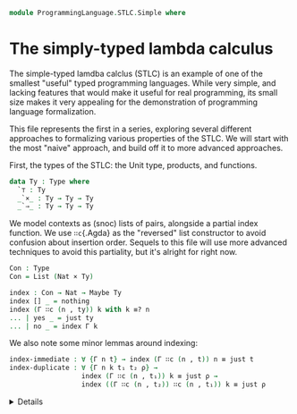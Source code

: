 <!--
```agda
open import 1Lab.Path
open import 1Lab.Type

open import Data.Maybe
open import Data.Bool
open import Data.List
open import Data.Dec
open import Data.Nat
open import Data.Sum
```
-->

```agda
module ProgrammingLanguage.STLC.Simple where
```

# The simply-typed lambda calculus

The simple-typed lamdba calclus (STLC) is an example of one of the smallest
"useful" typed programming languages. While very simple, and lacking
features that would make it useful for real programming, its small
size makes it very appealing for the demonstration of programming
language formalization.

This file represents the first in a series, exploring several
different approaches to formalizing various properties of the STLC.
We will start with the most "naive" approach, and build off it to
more advanced approaches.

First, the types of the STLC: the Unit type, products, and functions.

```agda
data Ty : Type where
  `⊤ : Ty
  _`×_ : Ty → Ty → Ty
  _`⇒_ : Ty → Ty → Ty
```

We model contexts as (snoc) lists of pairs, alongside a partial
index function. We use `∷c`{.Agda} as the "reversed" list constructor
to avoid confusion about insertion order.
Sequels to this file will use more advanced techniques to avoid
this partiality, but it's alright for right now.

```agda
Con : Type
Con = List (Nat × Ty)
```

<!--
```agda
infixl 10 _∷c_
pattern _∷c_ Γ x = x ∷ Γ
```
-->

```agda
index : Con → Nat → Maybe Ty
index [] _ = nothing
index (Γ ∷c (n , ty)) k with k ≡? n
... | yes _ = just ty
... | no _ = index Γ k
```

We also note some minor lemmas around indexing:
```agda
index-immediate : ∀ {Γ n t} → index (Γ ∷c (n , t)) n ≡ just t
index-duplicate : ∀ {Γ n k t₁ t₂ ρ} →
                  index (Γ ∷c (n , t₁)) k ≡ just ρ →
                  index ((Γ ∷c (n , t₂)) ∷c (n , t₁)) k ≡ just ρ
```
<details>
```agda
index-immediate {Γ} {n} {t} with n ≡? n
... | yes n≡n = refl
... | no ¬n≡n = absurd (¬n≡n refl)

index-duplicate {Γ} {n} {k} {t₁} {t₂} {ρ} eq with k ≡? n
... | yes k≡n = eq
... | no ¬k≡n with k ≡? n
... | yes k≡n = absurd (¬k≡n k≡n)
... | no ¬k≡n = eq
```
</details>


Then, expressions: we have variables, functions and application,
pairs and projections, and the unit.

```agda
data Expr : Type where
  ` : Nat → Expr
  `λ : Nat → Expr → Expr
  _`$_ : Expr → Expr → Expr
  `⟨_,_⟩ :  Expr → Expr → Expr
  `π₁ : Expr → Expr
  `π₂ : Expr → Expr
  `tt : Expr
```

<details><summary>Some application lemmas, for convenience.
```agda
`$-apₗ : ∀ {a b x} → a ≡ b → a `$ x ≡ b `$ x
`$-apᵣ : ∀ {f a b} → a ≡ b → f `$ a ≡ f `$ b
```
</summary>
```agda
`$-apₗ {x = x} a≡b = ap (λ k → k `$ x) a≡b
`$-apᵣ {f = f} a≡b = ap (λ k → f `$ k) a≡b
```
</details>

We must then define a relation to assign types to expressions, which
we will notate `Γ ⊢ tm ⦂ ty`{.Agda}, for "a term $tm$ has type $ty$
in the context $\Gamma$":

<!--
```agda
infix 3 _⊢_⦂_
```
-->

```agda
data _⊢_⦂_ : Con → Expr → Ty → Type where
```

We say that a variable $n$ has a type $\tau$ in context $\Gamma$
if `index Γ n ≡ just τ`{.Agda}.

```agda
  `var-intro : ∀ {Γ τ} (n : Nat) →
       index Γ n ≡ just τ →
       Γ ⊢ ` n ⦂ τ
```

For lambda abstraction, if an expression $\text{body}$ extended with a variable $v$
of type $\tau$ has type $\rho$, we say that $λ\, v.\,\text{body}$ has type
$\tau \to \rho$. We call this constructor `\`⇒-intro` as it "introduces"
the arrow type.

```agda
  `⇒-intro : ∀ {Γ n body τ ρ} →
        Γ ∷c (n , τ) ⊢ body ⦂ ρ →
        Γ ⊢ `λ n body ⦂ τ `⇒ ρ
```

If an expression $f$ has type $\tau \to \rho$, and
an expression $x$ has type $\tau$, then the application $f\, x$ (written here as $\$ f x$) has type $\rho$.
We name it `\`⇒-elim` as it "eliminates" the arrow type.
```agda
  `⇒-elim : ∀ {Γ f x τ ρ} →
        Γ ⊢ f ⦂ τ `⇒ ρ →
        Γ ⊢ x ⦂ τ →
        Γ ⊢ f `$ x ⦂ ρ
```

The rest of the formers follow these patterns:
```agda
  `×-intro : ∀ {Γ a b τ ρ} →
          Γ ⊢ a ⦂ τ →
          Γ ⊢ b ⦂ ρ →
          Γ ⊢ `⟨ a , b ⟩ ⦂ τ `× ρ
          
  `×-elim₁ :  ∀ {Γ a τ ρ} →
          Γ ⊢ a ⦂ τ `× ρ →
          Γ ⊢ `π₁ a ⦂ τ
          
  `×-elim₂ :  ∀ {Γ a τ ρ} →
          Γ ⊢ a ⦂ τ `× ρ →
          Γ ⊢ `π₂ a ⦂ ρ
          
  `tt-intro :   ∀ {Γ} →
          Γ ⊢ `tt ⦂ `⊤
```

This completes our typing relation. We can now show that some given
program has some given type, for example:

<!--
```agda
module Example-1 where
```
-->

```agda
  const : Expr
  const = `λ 0 (`λ 1 (` 0))

  const-is-`⊤⇒`⊤⇒`⊤ : [] ⊢ const ⦂ `⊤ `⇒ (`⊤ `⇒ `⊤)
  const-is-`⊤⇒`⊤⇒`⊤ = `⇒-intro (`⇒-intro (`var-intro 0 refl))
```

The astute amongst you may note that the typing derivation looks
suspiciously similar to the term itself - this will be explored later
in the series.

Now we will take a slight detour, and define what it means for
an expression to be a **value**. This will come in useful in a second!
For right now, we note that a value is something that cannot be
reduced further - in our case, variables, lambda abstractions, pairs,
and unit.

```agda
data Value : Expr → Type where
  v-var : ∀ {n} → Value (` n)
  v-λ : ∀ {n body} → Value (`λ n body)
  v-⟨,⟩ : ∀ {a b} → Value (`⟨ a , b ⟩)
  v-⊤ : Value `tt
```

```agda
max-index-in : Expr → Nat
max-index-in (` x) = x
max-index-in (`λ n bd) = max n (max-index-in bd)
max-index-in (x `$ y) = max (max-index-in x) (max-index-in y)
max-index-in `⟨ a , b ⟩ = max (max-index-in a) (max-index-in b)
max-index-in (`π₁ x) = max-index-in x
max-index-in (`π₂ x) = max-index-in x
max-index-in `tt = 0

occurs-in : Nat → Expr → Bool
occurs-in n (` x) with n ≡? x
... | yes a = true
... | no ¬a = false
occurs-in n (`λ x bd) with n ≡? x
... | yes a = true
... | no ¬a = occurs-in n bd
occurs-in n (x `$ b) = or (occurs-in n x) (occurs-in n b)
occurs-in n `⟨ a , b ⟩ = or (occurs-in n a) (occurs-in n b)
occurs-in n (`π₁ x) = occurs-in n x
occurs-in n (`π₂ x) = occurs-in n x
occurs-in n `tt = false

max-dec : ∀ a b → (max a b ≡ a) ⊎ (max a b ≡ b)
max-dec (zero) (zero) = inl refl
max-dec (zero) (suc b) = inr refl
max-dec (suc a) (zero) = inl refl
max-dec (suc a) (suc b) with max-dec a b
... | inl x = inl (ap suc x)
... | inr x = inr (ap suc x)

max-elim : ∀ {a b} → (P : Nat → Type) → P a → P b → P (max a b)
max-elim {a} {b} P Pa Pb with max-dec a b
... | inl x = subst P (sym x) Pa
... | inr x = subst P (sym x) Pb

sucy≠y : ∀ {y} → suc y ≡ y → ⊥
sucy≠y {zero} p = suc≠zero p
sucy≠y {suc y} p = sucy≠y {y} (suc-inj p)

¬sucy≤y : ∀ {k} → suc k ≤ k → ⊥
¬sucy≤y {zero} ()
¬sucy≤y (s≤s x) = ¬sucy≤y x

max-lt : ∀ {x y} → max y x ≡ x → y ≤ x
max-lt {zero} {zero} p = 0≤x
max-lt {zero} {suc y} p = absurd (suc≠zero p)
max-lt {suc x} {zero} p = 0≤x
max-lt {suc x} {suc y} p = s≤s (max-lt (suc-inj p))

max-sym : ∀ {x y} → max x y ≡ max y x
max-sym {zero} {zero} = refl
max-sym {zero} {suc y} = refl
max-sym {suc x} {zero} = refl
max-sym {suc x} {suc y} = ap suc (max-sym {x} {y})

or-elim : ∀ {x y} → x ≡ false → y ≡ false → or x y ≡ false
or-elim {x} {y} x≡ y≡ = subst (λ w → or x w ≡ false) (sym y≡) (subst (λ k → or k false ≡ false) (sym x≡) refl)

lt-trans : ∀ {a b c} → a ≤ b → b ≤ c → a ≤ c
lt-trans {zero} {b} {c} a≤b b≤c = 0≤x
lt-trans {suc a} {suc b} {suc c} (s≤s a≤b) (s≤s b≤c) = s≤s (lt-trans a≤b b≤c)

not-max : ∀ ex y → suc (max-index-in ex) ≤ y → occurs-in y ex ≡ false
not-max (` x) y ≤y with y ≡? x
... | yes a = absurd (h (subst (λ k → suc x ≤ k) a ≤y))
  where
    h : ∀ {k} → suc k ≤ k → ⊥
    h {zero} ()
    h (s≤s x) = h x
... | no ¬a = refl

not-max (`λ x ex) y ≤y with y ≡? x | max-dec x (max-index-in ex)
... | yes a | inl l = absurd (¬sucy≤y {y} (subst (λ k → suc k ≤ y) (sym a) (subst (λ k → suc k ≤ y) l ≤y)))
... | yes a | inr r = absurd bot
  where
    h : ∀ {a b k} → suc a ≤ k → b ≤ a → suc b ≤ k
    h {zero} {zero} {k} suca≤y b≤a = suca≤y
    h {suc a} {zero} {k} (s≤s (s≤s sa≤y)) 0≤x = s≤s 0≤x
    h {suc a} {suc b} {k} (s≤s sa≤y) (s≤s b≤a) = s≤s (h sa≤y b≤a)

    x-lt-max : x ≤ max-index-in ex
    x-lt-max = max-lt r

    suc-max-lt-y : suc (max-index-in ex) ≤ y
    suc-max-lt-y = subst (λ k → suc k ≤ y) r ≤y

    suc-x-lt-y : suc x ≤ y
    suc-x-lt-y = h suc-max-lt-y x-lt-max

    bot : ⊥
    bot = ¬sucy≤y (subst (λ k → suc k ≤ y) (sym a) suc-x-lt-y)

... | no ¬a | inl l = not-max ex y max-lt-y
  where
    x-lt-y : suc x ≤ y
    x-lt-y = subst (λ k → suc k ≤ y) l ≤y

    max-lt-x : max-index-in ex ≤ x
    max-lt-x = max-lt (subst (λ k → k ≡ x) (max-sym {x} {max-index-in ex}) l)

    max-lt-y : suc (max-index-in ex) ≤ y
    max-lt-y = lt-trans (s≤s max-lt-x) x-lt-y
... | no ¬a | inr r = not-max ex y (subst (λ k → suc k ≤ y) r ≤y)

not-max (f `$ x) y ≤y with max-dec (max-index-in f) (max-index-in x)
... | inl l = or-elim {occurs-in y f} {occurs-in y x} (not-max f y (subst (λ k → suc k ≤ y) l ≤y)) (not-max x y suc-max-lt-y)
  where
    max-x-lt-max-f : max-index-in x ≤ max-index-in f
    max-x-lt-max-f = max-lt (subst (λ k → k ≡ max-index-in f) max-sym l)

    suc-max-f-lt-y : suc (max-index-in f) ≤ y
    suc-max-f-lt-y = subst (λ k → suc k ≤ y) l ≤y

    suc-max-lt-y : suc (max-index-in x) ≤ y
    suc-max-lt-y = lt-trans (s≤s max-x-lt-max-f) suc-max-f-lt-y
... | inr r = or-elim {occurs-in y f} {occurs-in y x} (not-max f y suc-max-lt-y) (not-max x y (subst (λ k → suc k ≤ y) r ≤y))
  where
    max-f-lt-max-x : max-index-in f ≤ max-index-in x
    max-f-lt-max-x = max-lt r

    suc-max-x-lt-y : suc (max-index-in x) ≤ y
    suc-max-x-lt-y = subst (λ k → suc k ≤ y) r ≤y

    suc-max-lt-y : suc (max-index-in f) ≤ y
    suc-max-lt-y = lt-trans (s≤s max-f-lt-max-x) suc-max-x-lt-y
not-max `⟨ a , b ⟩ y ≤y with max-dec (max-index-in a) (max-index-in b)
... | inl l = or-elim {occurs-in y a} {occurs-in y b} (not-max a y (subst (λ k → suc k ≤ y) l ≤y)) (not-max b y suc-max-b-lt-y)
  where
    max-b-lt-max-a : max-index-in b ≤ max-index-in a
    max-b-lt-max-a = max-lt (subst (λ k → k ≡ max-index-in a) max-sym l)

    suc-max-a-lt-y : suc (max-index-in a) ≤ y
    suc-max-a-lt-y = subst (λ k → suc k ≤ y) l ≤y

    suc-max-b-lt-y : suc (max-index-in b) ≤ y
    suc-max-b-lt-y = lt-trans (s≤s (subst (λ k → max-index-in b ≤ k) (sym l) max-b-lt-max-a)) ≤y
... | inr r = or-elim {occurs-in y a} {occurs-in y b} (not-max a y suc-max-a-lt-y) (not-max b y (subst (λ k → suc k ≤ y) r ≤y))
  where
    max-a-lt-max-b : max-index-in a ≤ max-index-in b
    max-a-lt-max-b = max-lt r

    suc-max-b-lt-y : suc (max-index-in b) ≤ y
    suc-max-b-lt-y = subst (λ k → suc k ≤ y) r ≤y

    suc-max-a-lt-y : suc (max-index-in a) ≤ y
    suc-max-a-lt-y = lt-trans (s≤s (subst (λ k → max-index-in a ≤ k) (sym r) max-a-lt-max-b)) ≤y

not-max (`π₁ ex) y ≤y = not-max ex y ≤y
not-max (`π₂ ex) y ≤y = not-max ex y ≤y
not-max `tt y ≤y = refl

name-gen : Expr → Nat → Nat
name-gen ex = let big = max-index-in ex in
              λ k → k + (suc big)

name-gen-max : ∀ ex k → suc (max-index-in ex) ≤ name-gen ex k 
name-gen-max ex zero = ≤-refl
  where
    x≤sucx : ∀ x → x ≤ suc x
    x≤sucx zero = 0≤x
    x≤sucx (suc x) = s≤s (x≤sucx x)
name-gen-max ex (suc k) = s≤s (k+x≤ (max-index-in ex) k)
  where
    x≤sucx : ∀ x → x ≤ suc x
    x≤sucx zero = 0≤x
    x≤sucx (suc x) = s≤s (x≤sucx x)

    k+x≤ : ∀ x k → x ≤ k + suc x
    k+x≤ zero k = 0≤x
    k+x≤ (suc x) k with +-sucr k (suc x)
    ... | p = subst (λ k → suc x ≤ k) (sym p) (s≤s (k+x≤ x k))

    x≤y→x≤sucy : ∀ x y → x ≤ y → x ≤ suc y
    x≤y→x≤sucy zero y x≤y = 0≤x
    x≤y→x≤sucy (suc x) (suc y) (s≤s x≤y) = s≤s (x≤y→x≤sucy x y x≤y)
```



Our next goal is to now define a "step" relation,
which dictates that a term $x$ may, through a reduction, step to
another expression $x'$ that represents one "step" of evaluation.

This is how we will
define the evaluation of our expressions. Before we can define
stepping, we need to define substitution, so that we may turn an
expression like $(\lambda x. f\,x) y$ into $f\,y$. We notate the
substitution of a variable $n$ for an expression $e$ in another
expression $f$ as `f [ n := e ]`{.Agda}. The method of substitution
we implement is called **capture-avoiding substitution**.

<!--
```agda
infix 2 _[_:=_]
```
-->

```agda
_[_:=_] : Expr → Nat → Expr → Expr
```
If a variable x is equal to the variable we are substituing for, n,
we return the new expression. Else, the variable unchanged.
```agda
` x [ n := e ] with x ≡? n
... | yes _ = e
... | no _ = ` x 
```

Here is why it's called capture-avoiding: if our lambda binds the
variable name again, we don't substitute inside. In other words, the
substitution `(λ y. y) y [y := k]`{.Agda} yields `(λ y. y) k`{.Agda},
not `(λ y. k) k`{.Agda}.

```agda
`λ x f [ n := e ] with x ≡? n
... | yes _ = `λ x f
... | no _ = `λ x (f [ n := e ])
```
In all other cases, we simply "move" the substition into all
subexpressions. (Or, do nothing.)
```agda
f `$ x [ n := e ] = (f [ n := e ]) `$ (x [ n := e ])
`⟨ a , b ⟩ [ n := e ] = `⟨ a [ n := e ] , b [ n := e ] ⟩
`π₁ a [ n := e ] = `π₁ (a [ n := e ])
`π₂ a [ n := e ] = `π₂ (a [ n := e ])
`tt [ n := e ] = `tt
```

Now, we define our step relation proper.

```agda
data Step : Expr → Expr → Type where
```

The act of turning an application $(λ\,y. y)\,x$ into $x$ is called
β-reduction for lambda terms. We require $x$ to be a value in order
to keep reduction deterministic -- this will be elaborated on in
a moment.
```agda
  β-λ : ∀ {n body x} →
        Value x →
        Step ((`λ n body) `$ x) (body [ n := x ])
```

Likewise, reducing projections on a pair is called β-reduction for
pairs.

```agda
  β-π₁ : ∀ {a b} →
       Step (`π₁ `⟨ a , b ⟩) a
  β-π₂ : ∀ {a b} →
       Step (`π₂ `⟨ a , b ⟩) b
```

We also have two reductions that can step "inside" projections, which
we will call ξ rules.

```agda
  ξ-π₁ : ∀ {a₁ a₂} →
       Step a₁ a₂ →
       Step (`π₁ a₁) (`π₁ a₂)

  ξ-π₂ : ∀ {a₁ a₂} →
       Step a₁ a₂ →
       Step (`π₂ a₁) (`π₂ a₂)
```

Likewise, we have one that can step inside an application, on
the left hand side.

```agda
  ξ-$ₗ : ∀ {f₁ f₂ x} →
       Step f₁ f₂ →
       Step (f₁ `$ x) (f₂ `$ x)
```

We also include a rule for stepping on the right hand side, requiring
the left to be a value first. This, combined with the value requirement
of the `β-λ`{.Agda} rule, keep our evaluation **deterministic**, forcing
that evaluation should take place from left to right. We will prove
this later.

```agda
  ξ-$ᵣ : ∀ {f x₁ x₂} →
       Value f →
       Step x₁ x₂ →
       Step (f `$ x₁) (f `$ x₂)
```

These are all of our step rules! The STLC is indeed very simple.
We can now show that, say, an identity function applied to something
reduces properly:

<!--
```agda
module Example-2 where
```
-->

```agda
  our-id : Expr
  our-id = `λ 0 (` 0)

  pair : Expr
  pair = `⟨ `tt , `tt ⟩

  id-app : Expr
  id-app = our-id `$ pair

  id-app-step : Step id-app pair
  id-app-step = β-λ v-⟨,⟩
```

TODO: Refl Trans closure of Step

## The big two properties

The two "big" properties about the STLC we wish to prove are called
**progress** and **preservation**. Progress states that any
given term is either done (a value), or can take another step.
Preservation states that if a well typed expression $x$ steps to another $x'$,
they have the same type (i.e., stepping preserves type.)

The first step in proving these is showing that a "proper" substitution
preserves types. If a term $tm$ has type $\tau$ when extended
with a variable $n$ of type $\rho$, then substituting any expression
of type $\rho$ for $n$ preserves the type of $tm$. To prove this,
we first show that renaming preserves types - if $\Gamma$ and $\Delta$
are contexts, and for every index in $\Gamma$, $\Delta$ gives the
same type, then any term with a type under $\Gamma$ has the same
type under $\Delta$.

```agda
rename : ∀ {Γ Δ} →
         (∀ n ty → index Γ n ≡ just ty → index Δ n ≡ just ty) →
         (∀ tm ty → Γ ⊢ tm ⦂ ty → Δ ⊢ tm ⦂ ty)
```

Variables are fairly straightforward - we simply apply our renaming
function.

```agda
rename {Γ} {Δ} f (` x) ty (`var-intro .x n) = `var-intro x (f x ty n)
```

Lambda abstractions are more complex - we need to extend our renaming
function to encompass the new abstraction.

```agda
rename {Γ} {Δ} f (`λ x tm) ty (`⇒-intro {τ = τ} {ρ = ρ} Γ⊢) = `⇒-intro (rename f' tm ρ Γ⊢)
  where
    f' : (n : Nat) (ty : Ty) →
          index (Γ ∷c (x , τ)) n ≡ just ty →
          index (Δ ∷c (x , τ)) n ≡ just ty
    f' n ty Γ≡ with n ≡? x
    ... | yes x≡n = Γ≡
    ... | no p = f n ty Γ≡
```

Everything else is straightforward, as in the substitution case.

```agda
rename {Γ} {Δ} f (f' `$ x) ty (`⇒-elim {τ = τ} Γ⊢₁ Γ⊢₂) =
  `⇒-elim (rename f f' (τ `⇒ ty) Γ⊢₁) (rename f x τ Γ⊢₂)
  
rename {Γ} {Δ} f `⟨ a , b ⟩ ty (`×-intro {τ = τ} {ρ = ρ} Γ⊢₁ Γ⊢₂) =
  `×-intro (rename f a τ Γ⊢₁) (rename f b ρ Γ⊢₂)
  
rename {Γ} {Δ} f (`π₁ tm) ty (`×-elim₁ {ρ = ρ} Γ⊢) = `×-elim₁ (rename f tm (ty `× ρ) Γ⊢)
rename {Γ} {Δ} f (`π₂ tm) ty (`×-elim₂ {τ = τ} Γ⊢) = `×-elim₂ (rename f tm (τ `× ty) Γ⊢)
rename {Γ} {Δ} f `tt ty `tt-intro = `tt-intro
```

Another few lemmas! This time about shuffling and dropping names
in the context.
```agda
duplicates-are-ok : ∀ {Γ n t₁ t₂ bd typ} →
                        Γ ∷c (n , t₂) ∷c (n , t₁) ⊢ bd ⦂ typ →
                        Γ ∷c (n , t₁) ⊢ bd ⦂ typ
variable-swap : ∀ {Γ n k t₁ t₂ bd typ} →
                ¬ n ≡ k →
                Γ ∷c (n , t₁) ∷c (k , t₂) ⊢ bd ⦂ typ →
                Γ ∷c (k , t₂) ∷c (n , t₁) ⊢ bd ⦂ typ                        
                    
```
<details>
```agda
variable-swap {Γ} {n} {k} {t₁} {t₂} {x} {typ} ¬n≡k Γ⊢ = rename f x typ Γ⊢ 
  where
    f : (z : Nat) (ty : Ty) →
         index (Γ ∷c (n , t₁) ∷c (k , t₂)) z ≡ just ty →
         index (Γ ∷c (k , t₂) ∷c (n , t₁)) z ≡ just ty
    f z ty x with z ≡? n in eq
    ... | no ¬z≡n = h
      where
        h : (index (Γ ∷c (k , t₂)) z) ≡ just ty
        h with z ≡? k
        ... | yes z≡k = x
        ... | no ¬z≡k with z ≡? n
        ... | no ¬z≡n = x
    ... | yes z≡n with z ≡? k
    ... | yes z≡k = absurd (¬n≡k (sym z≡n ∙ z≡k))
    ... | no ¬z≡k with z ≡? n
    ... | yes z≡n = x
    ... | no ¬z≡n = absurd (¬z≡n z≡n)

duplicates-are-ok {Γ} {n} {t₁} {t₂} {bd} {typ} Γ⊢ =
  rename f bd typ Γ⊢
  where
    f : (k : Nat) (ty : Ty) →
         index (Γ ∷c (n , t₂) ∷c (n , t₁)) k ≡ just ty →
         index (Γ ∷c (n , t₁)) k ≡ just ty
    f k ty x with k ≡? n
    ... | yes k≡n = x
    ... | no ¬k≡n with k ≡? n
    ... | yes k≡n = absurd (¬k≡n k≡n)
    ... | no ¬k≡n = x
```
</details>

We need one additional important lemma - weaking. It says that if a term has a
type in the empty context, it also has that type in any other context.
This turns out to be a special case of renaming, where we get an
absurdity from considering that `index [] n ≡ just τ`{.Agda}, for any $n$
and $\tau$.

```agda
weakening : ∀ {Γ tm ty} →
              [] ⊢ tm ⦂ ty →
              Γ  ⊢ tm ⦂ ty
weakening {Γ} {tm} {ty} []⊢ = rename f tm ty []⊢
  where
    f : (n : Nat) (τ : Ty) → index [] n ≡ just τ → index Γ n ≡ just τ
    f _ _ x = absurd (nothing≠just x)
```

Now with renaming under our belt, we can prove substitution proper
preserves types. Note that the substitute's type must exist in
the empty context, to prevent conflicts of variables.

```agda
subst-pres : ∀ {Γ n t bd typ s} →
               [] ⊢ s ⦂ t → 
               Γ ∷c (n , t) ⊢ bd ⦂ typ →
               Γ ⊢ bd [ n := s ] ⦂ typ
```

In the case of variables, we use weakening for the substitution itself,
to embed our term `s`{.Agda} into the context $\Gamma$.

```agda
subst-pres {Γ} {n} {t} {` x} {typ} {s} s⊢ (`var-intro .x k) with x ≡? n
... | yes _ = weakening (subst (λ ρ → [] ⊢ s ⦂ ρ) (just-inj k) s⊢)
... | no _  = `var-intro x k
```

Lambda abstraction is once again slightly annoying. Handling the case
where the names are equal requires some removing of duplicates in the
context, and where they are not equal requires some shuffling. 

```agda
subst-pres {Γ} {n} {t} {`λ x bd} {typ} {s} s⊢ (`⇒-intro {τ = τ} {ρ = ρ} Γ⊢) with x ≡? n
... | yes x≡n = `⇒-intro (duplicates-are-ok
                      (subst (λ _ → Γ ∷c _ ∷c _ ⊢ bd ⦂ ρ) (sym x≡n) Γ⊢))
... | no ¬x≡n = `⇒-intro (subst-pres s⊢ (variable-swap (λ x≡n → ¬x≡n (sym x≡n)) Γ⊢))
```

The rest proceeds nicely.

```agda
subst-pres {Γ} {n} {t} {f `$ x} {typ} {s} s⊢ (`⇒-elim Γ⊢₁ Γ⊢₂) =
  `⇒-elim (subst-pres s⊢ Γ⊢₁) (subst-pres s⊢ Γ⊢₂)
  
subst-pres {Γ} {n} {t} {`⟨ a , b ⟩} {typ} {s} s⊢ (`×-intro Γ⊢₁ Γ⊢₂) =
  `×-intro (subst-pres s⊢ Γ⊢₁) (subst-pres s⊢ Γ⊢₂)
  
subst-pres {Γ} {n} {t} {`π₁ bd} {typ} {s} s⊢ (`×-elim₁ Γ⊢) = `×-elim₁ (subst-pres s⊢ Γ⊢)
subst-pres {Γ} {n} {t} {`π₂ bd} {typ} {s} s⊢ (`×-elim₂ Γ⊢) = `×-elim₂ (subst-pres s⊢ Γ⊢)
subst-pres {Γ} {n} {t} {`tt} {typ} {s} s⊢ `tt-intro = `tt-intro
```

We'll do preservation first, which follows very easily from the
lemmas we've already defined:

```agda
preservation : ∀ {x₁ x₂ typ} →
               Step x₁ x₂ →
               [] ⊢ x₁ ⦂ typ →
               [] ⊢ x₂ ⦂ typ
               
preservation (β-λ p) (`⇒-elim (`⇒-intro ⊢f) ⊢x) = subst-pres ⊢x ⊢f
preservation β-π₁ (`×-elim₁ (`×-intro ⊢a ⊢b)) = ⊢a
preservation β-π₂ (`×-elim₂ (`×-intro ⊢a ⊢b)) = ⊢b
preservation (ξ-π₁ step) (`×-elim₁ ⊢a) = `×-elim₁ (preservation step ⊢a)
preservation (ξ-π₂ step) (`×-elim₂ ⊢b) = `×-elim₂ (preservation step ⊢b)
preservation (ξ-$ₗ step) (`⇒-elim ⊢f ⊢x) = `⇒-elim (preservation step ⊢f) ⊢x
preservation (ξ-$ᵣ val step) (`⇒-elim ⊢f ⊢x) = `⇒-elim ⊢f (preservation step ⊢x)
```

Then, progress, noting that the expression must be well typed. We
define progress as a datatype, as it's much nicer to work with.

```agda
data Progress (M : Expr): Type where
  going : ∀ {N} →
               Step M N →
               Progress M
  done : Value M → Progress M                 
```

Then, progress reduces to mostly a lot of case analysis.

```agda
progress : ∀ {x ty} →
           [] ⊢ x ⦂ ty →
           Progress x
           
progress (`var-intro n n∈) = absurd (nothing≠just n∈)
progress (`⇒-intro {n = n} {body = body} ⊢x) = done v-λ
progress (`⇒-elim ⊢f ⊢x) with progress ⊢f
... | going next-f = going (ξ-$ₗ next-f)
... | done vf with progress ⊢x
... |   going next-x = going (ξ-$ᵣ vf next-x)
... |   done vx with ⊢f
... |     `var-intro n n∈ = absurd (nothing≠just n∈)
... |     `⇒-intro f = going (β-λ vx)

progress (`×-intro {a = a} {b = b} ⊢a ⊢b) = done v-⟨,⟩
progress (`×-elim₁ {a = a} ⊢x) with progress ⊢x
... | going next = going (ξ-π₁ next)
... | done v-⟨,⟩ = going β-π₁
... | done v-var with ⊢x
... |   `var-intro _ x∈ = absurd (nothing≠just x∈)

progress (`×-elim₂ ⊢x) with progress ⊢x
... | going next = going (ξ-π₂ next)
... | done v-⟨,⟩ = going β-π₂
... | done v-var with ⊢x
... |   `var-intro _ x∈ = absurd (nothing≠just x∈)

progress `tt-intro = done v-⊤
```

There's our big two properties! As promised, we'll also now prove
that our step relation is deterministic -- there is only one
step that can be applied at any given time. This is also equivalent
to saying that if some term $x$ steps to $x_{1}$ and also to $x_{2}$,
then $x_{1} ≡ x_{2}$.

We do this with the help of a lemma that states values do not step to
anything.
```agda
value-¬step : ∀ {x y} →
              Value x →
              ¬ (Step x y)
```
<details>
```agda
value-¬step v-var ()
value-¬step v-λ ()
value-¬step v-⟨,⟩ ()
value-¬step v-⊤ ()
```
</details>

```agda
deterministic : ∀ {x ty x₁ x₂} →
                [] ⊢ x ⦂ ty →
                Step x x₁ →
                Step x x₂ →
                x₁ ≡ x₂
                
deterministic (`⇒-elim ⊢f ⊢x) (β-λ vx₁) (β-λ vx₂) = refl
deterministic (`⇒-elim ⊢f ⊢x) (β-λ vx) (ξ-$ᵣ x b) = absurd (value-¬step vx b)
deterministic (`⇒-elim ⊢f ⊢x) (ξ-$ₗ →x₁) (ξ-$ₗ →x₂) =
  `$-apₗ (deterministic ⊢f →x₁ →x₂)
  
deterministic (`⇒-elim ⊢f ⊢x) (ξ-$ₗ →x₁) (ξ-$ᵣ vx →x₂) = absurd (value-¬step vx →x₁)
deterministic (`⇒-elim ⊢f ⊢x) (ξ-$ᵣ vx₁ →x₁) (β-λ vx₂) = absurd (value-¬step vx₂ →x₁)
deterministic (`⇒-elim ⊢f ⊢x) (ξ-$ᵣ vx →x₁) (ξ-$ₗ →x₂) = absurd (value-¬step vx →x₂)
deterministic (`⇒-elim ⊢f ⊢x) (ξ-$ᵣ _ →x₁) (ξ-$ᵣ _ →x₂) =
  `$-apᵣ (deterministic ⊢x →x₁ →x₂)
  
deterministic (`×-elim₁ ⊢x) β-π₁ β-π₁ = refl
deterministic (`×-elim₁ ⊢x) (ξ-π₁ →x₁) (ξ-π₁ →x₂) = ap `π₁ (deterministic ⊢x →x₁ →x₂)
deterministic (`×-elim₂ ⊢x) β-π₂ β-π₂ = refl
deterministic (`×-elim₂ ⊢x) (ξ-π₂ →x₁) (ξ-π₂ →x₂) = ap `π₂ (deterministic ⊢x →x₁ →x₂)
```
